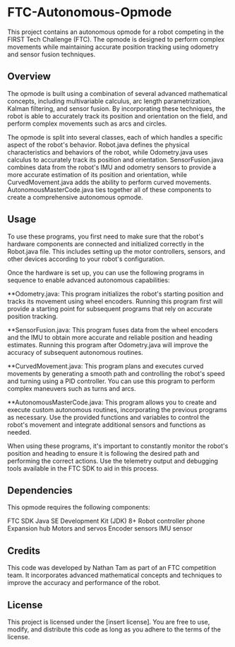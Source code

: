 # FTC-Autonomous-Opmode

This project contains an autonomous opmode for a robot competing in the FIRST Tech Challenge (FTC). The opmode is designed to perform complex movements while maintaining accurate position tracking using odometry and sensor fusion techniques.

## Overview
The opmode is built using a combination of several advanced mathematical concepts, including multivariable calculus, arc length parametrization, Kalman filtering, and sensor fusion. By incorporating these techniques, the robot is able to accurately track its position and orientation on the field, and perform complex movements such as arcs and circles.

The opmode is split into several classes, each of which handles a specific aspect of the robot's behavior. Robot.java defines the physical characteristics and behaviors of the robot, while Odometry.java uses calculus to accurately track its position and orientation. SensorFusion.java combines data from the robot's IMU and odometry sensors to provide a more accurate estimation of its position and orientation, while CurvedMovement.java adds the ability to perform curved movements. AutonomousMasterCode.java ties together all of these components to create a comprehensive autonomous opmode.

## Usage
To use these programs, you first need to make sure that the robot's hardware components are connected and initialized correctly in the Robot.java file. This includes setting up the motor controllers, sensors, and other devices according to your robot's configuration.

Once the hardware is set up, you can use the following programs in sequence to enable advanced autonomous capabilities:

**Odometry.java: This program initializes the robot's starting position and tracks its movement using wheel encoders. Running this program first will provide a starting point for subsequent programs that rely on accurate position tracking.

**SensorFusion.java: This program fuses data from the wheel encoders and the IMU to obtain more accurate and reliable position and heading estimates. Running this program after Odometry.java will improve the accuracy of subsequent autonomous routines.

**CurvedMovement.java: This program plans and executes curved movements by generating a smooth path and controlling the robot's speed and turning using a PID controller. You can use this program to perform complex maneuvers such as turns and arcs.

**AutonomousMasterCode.java: This program allows you to create and execute custom autonomous routines, incorporating the previous programs as necessary. Use the provided functions and variables to control the robot's movement and integrate additional sensors and functions as needed.

When using these programs, it's important to constantly monitor the robot's position and heading to ensure it is following the desired path and performing the correct actions. Use the telemetry output and debugging tools available in the FTC SDK to aid in this process.

## Dependencies
This opmode requires the following components:

FTC SDK
Java SE Development Kit (JDK) 8+
Robot controller phone
Expansion hub
Motors and servos
Encoder sensors
IMU sensor

## Credits
This code was developed by Nathan Tam as part of an FTC competition team. It incorporates advanced mathematical concepts and techniques to improve the accuracy and performance of the robot.

## License
This project is licensed under the [insert license]. You are free to use, modify, and distribute this code as long as you adhere to the terms of the license.
